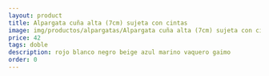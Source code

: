 ```yaml
---
layout: product
title: Alpargata cuña alta (7cm) sujeta con cintas
image: img/productos/alpargatas/Alpargata cuña alta (7cm) sujeta con cintas=42=doble =rojo blanco negro beige azul marino vaquero gaimo.webp
price: 42
tags: doble 
description: rojo blanco negro beige azul marino vaquero gaimo
order: 0
---
```

